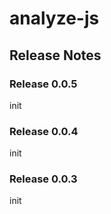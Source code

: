 # analyze-js

## Release Notes

### Release 0.0.5

 init


### Release 0.0.4

init


### Release 0.0.3

init
